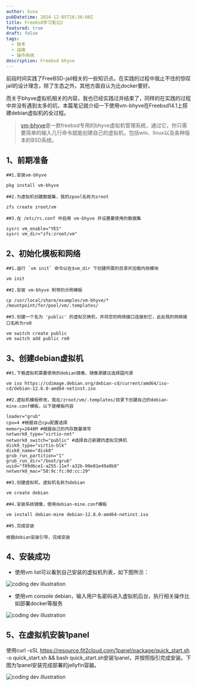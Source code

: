 ```yaml
---
author: Suse
pubDatetime: 2024-12-05T16:36:00Z
title: Freebsd学习笔记2
featured: true
draft: false
tags:
  - 技术
  - 运维
  - 操作系统
description: Freebsd bhyve
---
```


前段时间实践了FreeBSD-jail相关的一些知识点。在实践的过程中我止不住的惊叹jail的设计理念，除了生态之外，其他方面自认为比docker要好。

而关于bhyve虚拟机相关的内容，我也已经实践过并结束了，同样的在实践的过程中并没有遇到太多的坑，本篇笔记就介绍一下使用vm-bhyve在Freebsd14.1上搭建debian虚拟机的全过程。


> [vm-bhyve](https://github.com/churchers/vm-bhyve)是一款freebsd专用的bhyve虚拟机管理系统，通过它，你只需要简单的输入几行命令就能创建自己的虚拟机，包括win、linux以及各种版本的BSD系统。

## 1、前期准备


```
##1.安装vm-bhyve

pkg install vm-bhyve

##2.为虚拟机创建数据集，我的zpool名称为zroot

zfs create zroot/vm

##3.在 /etc/rc.conf 中启用 vm-bhyve 并设置要使用的数据集

sysrc vm_enable="YES"
sysrc vm_dir="zfs:zroot/vm"
```

## 2、初始化模板和网络

```
##1.运行 `vm init` 命令以在$vm_dir 下创建所需的目录并加载内核模块

vm init

##2.安装 vm-bhyve 附带的示例模板

cp /usr/local/share/examples/vm-bhyve/* /mountpoint/for/pool/vm/.templates/

##3.创建一个名为 'public' 的虚拟交换机，并将您的网络接口连接到它，此处我的网络接口名称为re0

vm switch create public
vm switch add public re0
```

## 3、创建debian虚拟机

```
##1.下载虚拟机需要使用的debian镜像，镜像源建议选择国内源

vm iso https://cdimage.debian.org/debian-cd/current/amd64/iso-cd/debian-12.8.0-amd64-netinst.iso

##2.虚拟机模板修改，我在/zroot/vm/.templates/目录下创建自己的debian-mine.conf模板，以下是模板内容

loader="grub"
cpu=4 #根据自己cpu配置选择
memory=2048M #根据自己的内存数量填写
network0_type="virtio-net"
network0_switch="public" #选择自己新建的虚拟交换机
disk0_type="virtio-blk"
disk0_name="disk0"
grub_run_partition="1"
grub_run_dir="/boot/grub"
uuid="f89d6ce1-a255-11ef-a32b-00e01e49a0b8"
network0_mac="58:9c:fc:0d:cc:29"

##3.创建虚拟机，虚拟机名称为debian

vm create debian

##4.安装系统镜像，使用debian-mine.conf模板

vm install debian-mine debian-12.8.0-amd64-netinst.iso

##5.完成安装

根据debian安装引导，完成安装

```

## 4、安装成功

- 使用vm list可以看到自己安装的虚拟机列表，如下图所示：

<div>
  <img src="/assets/vm-list.png" class="sm:w-1/2 mx-auto" alt="coding dev illustration">
</div>

- 使用vm console debian，输入用户名密码进入虚拟机后台，执行相关操作比如部署docker等服务

<div>
  <img src="/assets/debian-console.png" class="sm:w-1/2 mx-auto" alt="coding dev illustration">
</div>

## 5、在虚拟机安装1panel

使用curl -sSL https://resource.fit2cloud.com/1panel/package/quick_start.sh -o quick_start.sh && bash quick_start.sh安装1panel，并按照指引完成安装。下图为1panel安装完成部署的jellyfin容器。

<div>
  <img src="/assets/1panel.png" class="sm:w-1/2 mx-auto" alt="coding dev illustration">
</div>
